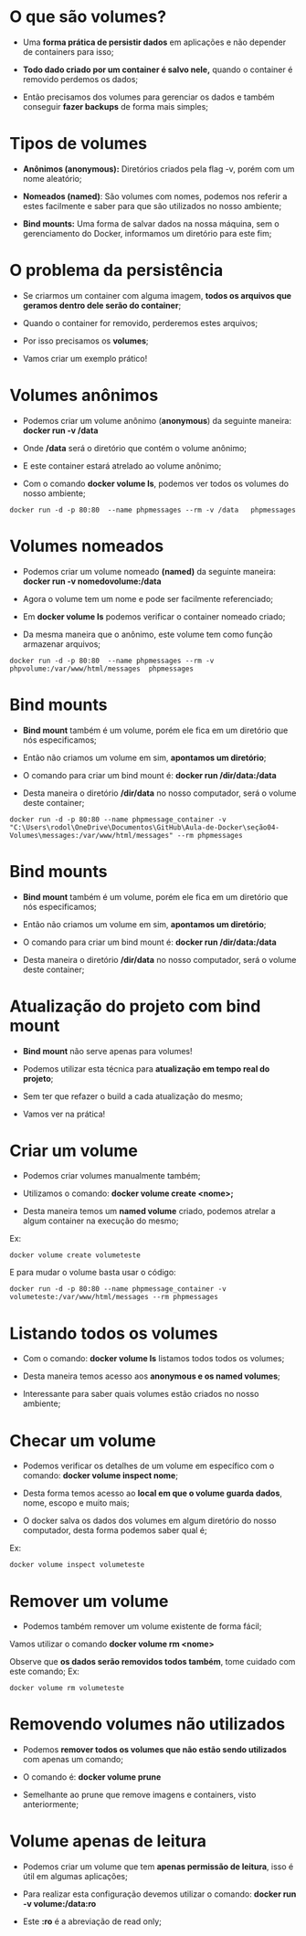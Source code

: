 # O que são volumes? #

* Uma **forma prática de persistir dados** em aplicações e não depender de containers para isso;​

* **Todo dado criado por um container é salvo nele,** quando o container é removido perdemos os dados;​

* Então precisamos dos volumes para gerenciar os dados e também conseguir **fazer backups** de forma mais simples;​

# Tipos de volumes #

* **Anônimos (anonymous):** Diretórios criados pela flag -v, porém com um nome aleatório;​

* **Nomeados (named)**: São volumes com nomes, podemos nos referir a estes facilmente e saber para que são utilizados no nosso ambiente;​

* **Bind mounts:** Uma forma de salvar dados na nossa máquina, sem o gerenciamento do Docker, informamos um diretório para este fim;​

# O problema da persistência #

* Se criarmos um container com alguma imagem, **todos os arquivos que geramos dentro dele serão do container**;​

* Quando o container for removido, perderemos estes arquivos;​

* Por isso precisamos os **volumes**;​

* Vamos criar um exemplo prático!​

# Volumes anônimos #

* Podemos criar um volume anônimo (**anonymous**) da seguinte maneira: **docker run -v /data​**

* Onde **/data** será o diretório que contém o volume anônimo;​

* E este container estará atrelado ao volume anônimo;​

* Com o comando **docker volume ls**, podemos ver todos os volumes do nosso ambiente;​

```
docker run -d -p 80:80  --name phpmessages --rm -v /data   phpmessages
```

# Volumes nomeados #

* Podemos criar um volume nomeado **(named)** da seguinte maneira: **docker run -v nomedovolume:/data​**

* Agora o volume tem um nome  e pode ser facilmente referenciado;​

* Em **docker volume ls** podemos verificar o container nomeado criado;​

* Da mesma maneira que o anônimo, este volume tem como função armazenar arquivos;​

```
docker run -d -p 80:80  --name phpmessages --rm -v phpvolume:/var/www/html/messages  phpmessages
```

# Bind mounts #


* **Bind mount** também é um volume, porém ele fica em um diretório que nós especificamos;​

* Então não criamos um volume em sim, **apontamos um diretório**;​

* O comando para criar um bind mount é: **docker run /dir/data:/data​**

* Desta maneira o diretório **/dir/data** no nosso computador, será o volume deste container;​
```
docker run -d -p 80:80 --name phpmessage_container -v "C:\Users\rodol\OneDrive\Documentos\GitHub\Aula-de-Docker\seção04-Volumes\messages:/var/www/html/messages" --rm phpmessages
```

# Bind mounts #

* **Bind mount** também é um volume, porém ele fica em um diretório que nós especificamos;​

* Então não criamos um volume em sim, **apontamos um diretório**;​

* O comando para criar um bind mount é: **docker run /dir/data:/data​**

* Desta maneira o diretório **/dir/data** no nosso computador, será o volume deste container;​

# Atualização do projeto com bind mount #

* **Bind mount** não serve apenas para volumes!​

* Podemos utilizar esta técnica para **atualização em tempo real do projeto**;​

* Sem ter que refazer o build a cada atualização do mesmo;​

* Vamos ver na prática!​

# Criar um volume #

* Podemos criar volumes manualmente também;​

* Utilizamos o comando: **docker volume create &lt;nome>;​**

* Desta maneira temos um **named volume** criado, podemos atrelar a algum container na execução do mesmo;​

Ex:
```
docker volume create volumeteste
```
E para mudar o volume basta usar o código:
```
docker run -d -p 80:80 --name phpmessage_container -v volumeteste:/var/www/html/messages --rm phpmessages
``` 

# Listando todos os volumes #

* Com o comando: **docker volume ls** listamos todos todos os volumes;​

* Desta maneira temos acesso aos **anonymous e os named volumes**;​

* Interessante para saber quais volumes estão criados no nosso ambiente;​

# Checar um volume #

* Podemos verificar os detalhes de um volume em específico com o comando: **docker volume inspect nome**;​

* Desta forma temos acesso ao **local em que o volume guarda dados**, nome, escopo e muito mais;​

* O docker salva os dados dos volumes em algum diretório do nosso computador, desta forma podemos saber qual é;​

Ex:
```
docker volume inspect volumeteste
```
# Remover um volume #

* Podemos também remover um volume existente de forma fácil;​

Vamos utilizar o comando **docker volume rm &lt;nome>​**

Observe que **os dados serão removidos todos também**, tome cuidado com este comando;​
Ex:

```
docker volume rm volumeteste
```
# Removendo volumes não utilizados #

* Podemos **remover todos os volumes que não estão sendo utilizados** com apenas um comando;​

* O comando é: **docker volume prune​**

* Semelhante ao prune que remove imagens e containers, visto anteriormente;​

# Volume apenas de leitura #

* Podemos criar um volume que tem **apenas permissão de leitura**, isso é útil em algumas aplicações;​

* Para realizar esta configuração devemos utilizar o comando: **docker run -v volume:/data:ro**​

* Este **:ro** é a abreviação de read only;​



